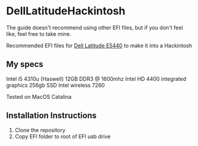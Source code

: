 # DellLatitudeHackintosh
The guide doesn't recommend using other EFI files, but if you don't feel like, feel free to take mine.

Recommended EFI files for [Dell Latitude E5440](https://www.dell.com/support/manuals/en-in/latitude-e5440-laptop/delllatitudee5440_om-v2/specifications?guid=guid-fa08d88f-67d7-4277-a7b9-d872f106a82b&lang=en-us) to make it into a Hackintosh


## My specs
Intel i5 4310u (Haswell)
12GB DDR3 @ 1600mhz
Intel HD 4400 integrated graphics
256gb SSD
Intel wireless 7260

Tested on MacOS Catalina

## Installation Instructions
1. Clone the repository
2. Copy EFI folder to root of EFI usb drive
